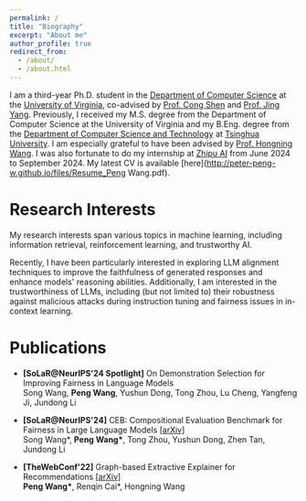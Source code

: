 ```yaml
---
permalink: /
title: "Biography"
excerpt: "About me"
author_profile: true
redirect_from: 
  - /about/
  - /about.html
---
```


I am a third-year Ph.D. student in the [Department of Computer Science](https://engineering.virginia.edu/departments/computer-science) at the [University of Virginia](http://www.virginia.edu/), co-advised by [Prof. Cong Shen](https://cshen317.github.io/) and [Prof. Jing Yang](https://www.ee.psu.edu/yang/). Previously, I received my M.S. degree from the Department of Computer Science at the University of Virginia and my B.Eng. degree from the [Department of Computer Science and Technology](https://www.cs.tsinghua.edu.cn/csen/) at [Tsinghua University](https://www.tsinghua.edu.cn/). I am especially grateful to have been advised by [Prof. Hongning Wang](https://www.cs.virginia.edu/~hw5x/). I was also fortunate to do my internship at [Zhipu AI](https://www.zhipuai.cn/) from June 2024 to September 2024. My latest CV is available [here](http://peter-peng-w.github.io/files/Resume_Peng Wang.pdf).

Research Interests
======
My research interests span various topics in machine learning, including information retrieval, reinforcement learning, and trustworthy AI.

Recently, I have been particularly interested in exploring LLM alignment techniques to improve the faithfulness of generated responses and enhance models' reasoning abilities. Additionally, I am interested in the trustworthiness of LLMs, including (but not limited to) their robustness against malicious attacks during instruction tuning and fairness issues in in-context learning.

Publications
======
- **[SoLaR@NeurIPS'24 Spotlight]** On Demonstration Selection for Improving Fairness in Language Models  
  Song Wang, __Peng Wang__, Yushun Dong, Tong Zhou, Lu Cheng, Yangfeng Ji, Jundong Li

- **[SoLaR@NeurIPS'24]** CEB: Compositional Evaluation Benchmark for Fairness in Large Language Models [\[arXiv\]](https://arxiv.org/abs/2407.02408)  
  Song Wang\*, __Peng Wang\*__, Tong Zhou, Yushun Dong, Zhen Tan, Jundong Li 

- **[TheWebConf'22]** Graph-based Extractive Explainer for Recommendations [\[arXiv\]](https://arxiv.org/abs/2202.09730)  
  __Peng Wang\*__, Renqin Cai\*, Hongning Wang
